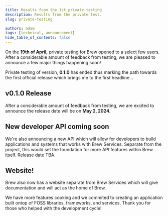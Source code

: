 ```yaml
---
title: Results from the 1st private testing
description: Results from the private test.
slug: private-testing

authors: adam
tags: [technical, announcement]
hide_table_of_contents: false
---
```


On the **19th of April,** private testing for Brew opened to a select few users. After a considerable amount of feedback
from testing, we are pleased to announce a few major things happening soon!

<!-- truncate -->

Private testing of version, **0.1.0** has ended thus marking the path towards the first official release which brings me
to the first headline...


## v0.1.0 Release
After a considerable amount of feedback from testing, we are excited to announce the release date will be on **May 2, 2024.**

## New developer API coming soon
We're also announcing a new API which will allow for developers to build applications and systems that works with Brew
Services. Separate from the project, this would set the foundation for more API features within Brew itself. Release date
TBA.

## Website!
Brew also now has a website separate from Brew Services which will give documentation and will act as the home of Brew.

We have more features cooking and we commited to creating an application built ontop of FOSS libraries, frameworks, and 
services. Thank you for those who helped with the development cycle!